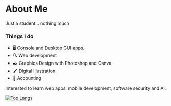 # About Me  
Just a student... nothing much

### Things I do 
- :desktop_computer: Console and Desktop GUI apps.
- :mag: Web development
- :black_nib: Graphics Design with Photoshop and Canva.
- :paintbrush: Digital Illustration.
- :ledger: Accounting

Interested to learn web apps, mobile development, software security and AI.

[![Top Langs](https://github-readme-stats.vercel.app/api/top-langs/?username=ssuish&layout=compact)](https://github.com/ssuish/ssuish/edit/main/README.md)
